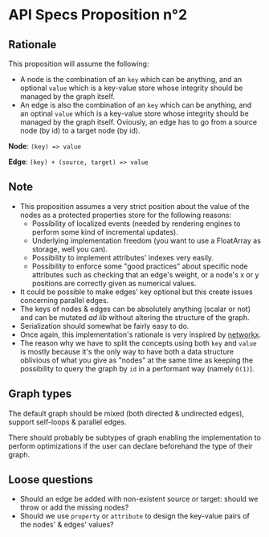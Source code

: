 # API Specs Proposition n°2

## Rationale

This proposition will assume the following:

* A node is the combination of an `key` which can be anything, and an optional `value` which is a key-value store whose integrity should be managed by the graph itself.
* An edge is also the combination of an `key` which can be anything, and an optinal `value` which is a key-value store whose integrity should be managed by the graph itself. Oviously, an edge has to go from a source node (by id) to a target node (by id).

**Node**: `(key) => value`

**Edge**: `(key) + (source, target) => value`

## Note

* This proposition assumes a very strict position about the value of the nodes as a protected properties store for the following reasons:
  * Possibility of localized events (needed by rendering engines to perform some kind of incremental updates).
  * Underlying implementation freedom (you want to use a FloatArray as storage, well you can).
  * Possibility to implement attributes' indexes very easily.
  * Possibility to enforce some "good practices" about specific node attributes such as checking that an edge's weight, or a node's x or y positions are correctly given as numerical values.
* It could be possible to make edges' key optional but this create issues concerning parallel edges.
* The keys of nodes & edges can be absolutely anything (scalar or not) and can be mutated *ad lib* without altering the structure of the graph.
* Serialization should somewhat be fairly easy to do.
* Once again, this implementation's rationale is very inspired by [networkx](https://networkx.github.io/).
* The reason why we have to split the concepts using both `key` and `value` is mostly because it's the only way to have both a data structure oblivious of what you give as "nodes" at the same time as keeping the possibility to query the graph by `id` in a performant way (namely `O(1)`).

## Graph types

The default graph should be mixed (both directed & undirected edges), support self-loops & parallel edges.

There should probably be subtypes of graph enabling the implementation to perform optimizations if the user can declare beforehand the type of their graph.

## Loose questions

* Should an edge be added with non-existent source or target: should we throw or add the missing nodes?
* Should we use `property` or `attribute` to design the key-value pairs of the nodes' & edges' values?
